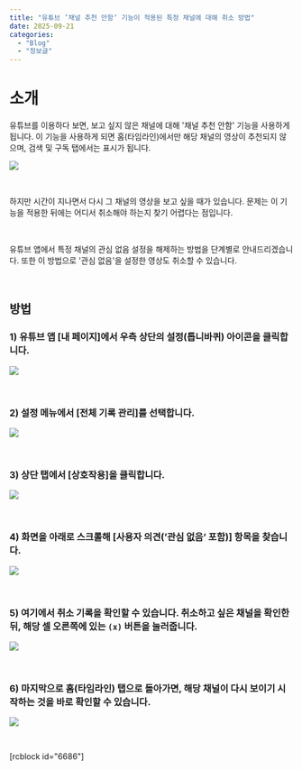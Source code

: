 ```yaml
---
title: "유튜브 ’채널 추천 안함‘ 기능이 적용된 특정 채널에 대해 취소 방법"
date: 2025-09-21
categories: 
  - "Blog"
  - "정보글"
---
```


# **소개**

유튜브를 이용하다 보면, 보고 싶지 않은 채널에 대해 '채널 추천 안함' 기능을 사용하게 됩니다. 이 기능을 사용하게 되면 홈(타임라인)에서만 해당 채널의 영상이 추천되지 않으며, 검색 및 구독 탭에서는 표시가 됩니다.

![](./assets/img/wp-content/uploads/2025/09/스크린샷-2025-09-21-오후-6.52.05-복사본.jpeg)

 

하지만 시간이 지나면서 다시 그 채널의 영상을 보고 싶을 때가 있습니다. 문제는 이 기능을 적용한 뒤에는 어디서 취소해야 하는지 찾기 어렵다는 점입니다.

 

유튜브 앱에서 특정 채널의 관심 없음 설정을 해제하는 방법을 단계별로 안내드리겠습니다. 또한 이 방법으로 '관심 없음'을 설정한 영상도 취소할 수 있습니다.

 

## **방법**

### **1) 유튜브 앱 \[내 페이지\]에서 우측 상단의 설정(톱니바퀴) 아이콘을 클릭합니다.**

![](./assets/img/wp-content/uploads/2025/09/y1.jpg)

 

### **2) 설정 메뉴에서 \[전체 기록 관리\]를 선택합니다.**

![](./assets/img/wp-content/uploads/2025/09/y2.jpg)

 

### **3) 상단 탭에서 \[상호작용\]을 클릭합니다.**

![](./assets/img/wp-content/uploads/2025/09/y3.jpg)

 

### **4) 화면을 아래로 스크롤해 \[사용자 의견(’관심 없음‘ 포함)\] 항목을 찾습니다.**

![](./assets/img/wp-content/uploads/2025/09/y4.jpg)

 

### **5) 여기에서 취소 기록을 확인할 수 있습니다. 취소하고 싶은 채널을 확인한 뒤, 해당 셀 오른쪽에 있는 `(x)` 버튼을 눌러줍니다.**

![](./assets/img/wp-content/uploads/2025/09/y5.jpg)

 

### **6) 마지막으로 홈(타임라인) 탭으로 돌아가면, 해당 채널이 다시 보이기 시작하는 것을 바로 확인할 수 있습니다.**

![](./assets/img/wp-content/uploads/2025/09/y6.jpg)

 

\[rcblock id="6686"\]
